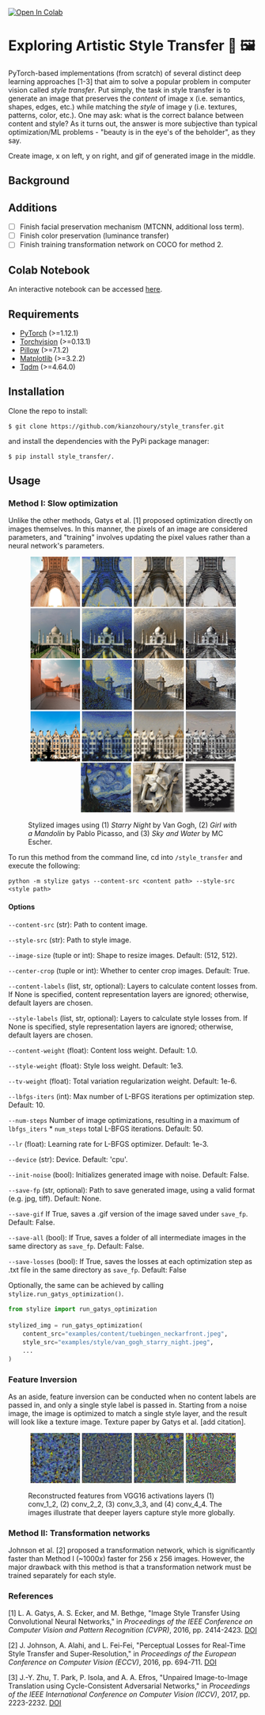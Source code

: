 [![Open In Colab](https://colab.research.google.com/assets/colab-badge.svg)](https://colab.research.google.com/drive/1dHAY_yCdW-u8xuZPO_S9095S98R4O2MV?usp=sharing)

# Exploring Artistic Style Transfer 🎨 🖼️
PyTorch-based implementations (from scratch) of several distinct deep learning approaches [1-3] 
that aim to solve a popular problem in computer vision called 
*style transfer*. Put simply, the task in style transfer is to generate
an image that preserves the *content* of image x (i.e. semantics, shapes, edges, etc.)
while matching the *style* of image y (i.e. textures, patterns, color, etc.). 
One may ask: what is the correct balance between content and style? As it turns
out, the answer is more subjective than typical optimization/ML problems - 
"beauty is in the eye's of the beholder", as they say. 

Create image, x on left, y on right, and gif of generated image in the middle.

## Background

[//]: # (Style transfer is the task of generating an image that resembles the content)

[//]: # (or spatial information of one image, but shares the style or _look_ of another)

[//]: # (image. Unlike other well defined image tasks, the objective with style transfer)

[//]: # (is to strike a balance between the _content representation_ and)

[//]: # (_style representation_ of the image that leads to visually aesthetic results.)

[//]: # (Therefore, the success of a style transfer depends on how well an image can)

[//]: # (be artistically reimagined without deforming the image or making it)

[//]: # (unrecognizable.)

[//]: # ()
[//]: # (In both methods, a pretrained CNN acts as a "loss network" by producing the)

[//]: # (feature maps corresponding to certain layers, which are calculated for the)

[//]: # (generated, content and style images. The loss of the generated image is)

[//]: # (computed by weighting and combining content and style losses. In the first method,)

[//]: # (the optimization is on the generated image directly, whereas in the second method,)

[//]: # (a separate transformation network is trained to produce images directly. In fact,)

[//]: # (once trained, the latter method is much faster &#40;~1000x&#41;.)

[//]: # ()
[//]: # ()
[//]: # (The twist in this form of supervised learning comes from the fact that the exact target output for each input image is not predefined. Instead, the model is trained to minimize a perceptual loss that encapsulates both content preservation and style emulation, based on high-level features extracted by a pre-trained convolutional neural network &#40;like VGG&#41;. The "supervision" comes in the form of these perceptual loss components, rather than direct input-target pairs.)

[//]: # (Generative Aspect:)

[//]: # (Johnson et al.'s method also has a generative aspect, as the transformation network generates new images that combine the content of input images with the style of the reference style images. This places the method in the realm of generative models, which are often trained with a form of supervision but focus on generating new data samples.)

[//]: # (Conclusion:)

[//]: # (While Johnson et al.'s style transfer method does not follow the traditional supervised learning paradigm with direct input-target pairs, it is still a form of supervised learning in that the model is trained to minimize a loss function defined by the desired output characteristics &#40;content and style&#41;. The method cleverly adapts supervised learning principles to meet the unique requirements of style transfer, making it a specialized but supervised approach to learning artistic style transformation.)

[//]: # ()
[//]: # ()
[//]: # ()
[//]: # (is to strike a balance between the _content representation_ and)

[//]: # (_style representation_ of the image that leads to visually aesthetic results.)

[//]: # (However, )

[//]: # (since we do not have strong supervision signals &#40;i.e. ground truth images&#41;)

[//]: # ()
[//]: # ()
[//]: # ()
[//]: # (since the optimization problem is ill-defined &#40;meaning &#41;)

[//]: # ()
[//]: # (Unlike other well defined image tasks, the objective with style transfer)

[//]: # (is to strike a balance between the _content representation_ and)

[//]: # (_style representation_ of the image that leads to visually aesthetic results.)

[//]: # (Therefore, the success of a style transfer depends on how well an image can)

[//]: # (be artistically reimagined without deforming the image or making it)

[//]: # (unrecognizable.)

[//]: # ()
[//]: # ()
[//]: # (original works in Neural Style Transfer:)

[//]: # (* Image Style Transfer Using Convolutional Neural Networks &#40;[Gatys et al.]&#40;https://www.cv-foundation.org/openaccess/content_cvpr_2016/papers/Gatys_Image_Style_Transfer_CVPR_2016_paper.pdf&#41;&#41;)

[//]: # (* Perceptual Losses for Real-Time Style Transfer and Super-Resolution &#40;[Johnson et. al]&#40;https://arxiv.org/pdf/1603.08155.pdf&#41;&#41;)

[//]: # ()
[//]: # (with additional modifications to the second method to improve the quality of)

[//]: # (stylized images produced from transformation networks.)



[//]: # (    <figure> )

[//]: # (        <figcaption style="text-align: left;">)

[//]: # (            Photo of <i>Tuebingen Neckarfront</i> by Andreas Praefcke &#40;left&#41; and a)

[//]: # (            version generated in the style of <i>Starry Night</i> by Van Gogh &#40;right&#41;.)

[//]: # (        </figcaption>)

[//]: # (    </figure> )
[//]: # (</div>)

[//]: # (<p align="center" style="margin: 0 auto;">   )

[//]: # (    <img src="examples/transfers/kandinsky.jpg" width="240" height="160"/>)

[//]: # (    <img src="examples/transfers/shipwreck.jpg" width="240" height="160"/>)

[//]: # (</p>)

[//]: # (<p align="center" style="margin: 0 auto">)

[//]: # (    <img src="examples/transfers/scream.jpg" width="240" height="160"/>)

[//]: # (    <img src="examples/transfers/picasso.jpg" width="240" height="160"/>)

[//]: # (    <img src="examples/transfers/great_wave.jpg" width="240" height="160"/>)

[//]: # (</p>)

[//]: # (Stylized versions of _Tuebingen Neckarfront_ by Andreas Praefcke &#40;top left&#41;. )


## Additions
- [ ] Finish facial preservation mechanism (MTCNN, additional loss term).
- [ ] Finish color preservation (luminance transfer)     
- [ ] Finish training transformation network on COCO for method 2.

## Colab Notebook
An interactive notebook can be accessed [here](https://colab.research.google.com/drive/1dHAY_yCdW-u8xuZPO_S9095S98R4O2MV?usp=sharing).

## Requirements
* [PyTorch](https://pytorch.org/) (>=1.12.1)
* [Torchvision](https://pytorch.org/vision/stable/index.html) (>=0.13.1)
* [Pillow](https://pillow.readthedocs.io/en/stable/) (>=7.1.2)
* [Matplotlib](https://matplotlib.org/stable/index.html) (>=3.2.2)
* [Tqdm](https://tqdm.github.io/) (>=4.64.0)

## Installation                                                
Clone the repo to install:                                     
```                                                            
$ git clone https://github.com/kianzohoury/style_transfer.git  
```                                                            
and install the dependencies with the PyPi package manager:
```
$ pip install style_transfer/.
```
## Usage
### Method I: Slow optimization
Unlike the other methods, Gatys et al. [1] proposed optimization directly on
images themselves. In this manner, the pixels of an image are considered 
parameters, and "training" involves updating the pixel values rather than
a neural network's parameters.

<div align="center" style="margin: 0 auto;">
    <img src="examples/content/img_6.jpg" width=20%/>   
    <img src="examples/transfers/img_6_van_gogh_starry_night.jpg" width=20%/>
    <img src="examples/transfers/img_6_picasso_girl_with_a_mandolin.jpg" width=20%/>
    <img src="examples/transfers/img_6_mc_escher_sky_water.jpg" width=20%/>
</div>

<div align="center" style="margin: 0 auto;">
    <img src="examples/content/img_2.jpg" width=20%/>
    <img src="examples/transfers/img_2_van_gogh_starry_night.jpg" width=20%/>
    <img src="examples/transfers/img_2_picasso_girl_with_a_mandolin.jpg" width=20%/>
    <img src="examples/transfers/img_2_mc_escher_sky_water.jpg" width=20%/>
</div>
<div align="center" style="margin: 0 auto;">
    <img src="examples/content/img_5.jpg" width=20%/>
    <img src="examples/transfers/img_5_van_gogh_starry_night.jpg" width=20%/>
    <img src="examples/transfers/img_5_picasso_girl_with_a_mandolin.jpg" width=20%/>
    <img src="examples/transfers/img_5_mc_escher_sky_water.jpg" width=20%/>
</div>
<div align="center" style="margin: 0 auto;">
    <img src="examples/content/img_7.jpg" width=20%/>
    <img src="examples/transfers/img_7_van_gogh_starry_night.jpg" width=20%/>
    <img src="examples/transfers/img_7_picasso_girl_with_a_mandolin.jpg" width=20%/>
    <img src="examples/transfers/img_7_mc_escher_sky_water.jpg" width=20%/>
</div>
<div align="center" style="margin: 0 auto;">
    <div style="margin-left: 20%">
        <img src="examples/style/van_gogh_starry_night.jpeg" width=25%/> 
        <img src="examples/style/picasso_girl_with_a_mandolin.jpg" width=25%/> 
        <img src="examples/style/mc_escher_sky_water.jpg" width=25%/> 
    </div>
    <figure> 
        <figcaption style="text-align: left;">
            Stylized images using (1) <i>Starry Night</i> by Van Gogh, (2)
            <i>Girl with a Mandolin</i> by Pablo Picasso, and (3)
            <i> Sky and Water</i> by MC Escher. 
        </figcaption>
    </figure> 
</div>

To run this method from the command line, cd into `/style_transfer` and
execute the following:

```
python -m stylize gatys --content-src <content path> --style-src <style path> 
```
#### Options

`--content-src` (str): Path to content image.

`--style-src` (str): Path to style image.

`--image-size` (tuple or int): Shape to resize images. Default: (512, 512).

`--center-crop` (tuple or int): Whether to center crop images. Default: True.

`--content-labels` (list, str, optional): Layers to calculate content 
losses from. If None is specified, content representation layers are ignored; 
otherwise, default layers are chosen.

`--style-labels` (list, str, optional): Layers to calculate style losses
from. If None is specified, style representation layers are ignored; otherwise, 
default layers are chosen.

`--content-weight` (float): Content loss weight. Default: 1.0.

`--style-weight` (float): Style loss weight. Default: 1e3.

`--tv-weight` (float): Total variation regularization weight. Default: 1e-6.

`--lbfgs-iters` (int): Max number of L-BFGS iterations per optimization step. 
Default: 10.

`--num-steps` Number of image optimizations, resulting in a maximum of 
`lbfgs_iters` * `num_steps` total L-BFGS iterations. Default: 50.

`--lr` (float): Learning rate for L-BFGS optimizer. Default: 1e-3.

`--device` (str): Device. Default: 'cpu'.

`--init-noise` (bool): Initializes generated image with noise. Default: False.

`--save-fp` (str, optional): Path to save generated image, using a valid format 
(e.g. jpg, tiff). Default: None.

`--save-gif` If True, saves a .gif version of the image saved under `save_fp`. 
    Default: False.

`--save-all` (bool): If True, saves a folder of all intermediate images
in the same directory as `save_fp`. Default: False.

`--save-losses` (bool): If True, saves the losses at each optimization
step as .txt file in the same directory as `save_fp`. Default: False

Optionally, the same can be achieved by calling `stylize.run_gatys_optimization()`.
```python
from stylize import run_gatys_optimization

stylized_img = run_gatys_optimization(
    content_src="examples/content/tuebingen_neckarfront.jpeg",
    style_src="examples/style/van_gogh_starry_night.jpeg",
    ...
)
```

### Feature Inversion
As an aside, feature inversion can be conducted when no content
labels are passed in, and only a single style label is passed in. Starting
from a noise image, the image is optimized to match a single style
layer, and the result will look like a texture image. Texture paper by Gatys et al. [add citation].
<div align="center" style="margin: 0 auto;">
    <img src="examples/textures/conv_1_2.jpg" width=20%/>
    <img src="examples/textures/conv_2_2.jpg" width=20%/>
    <img src="examples/textures/conv_3_3.jpg" width=20%/>
    <img src="examples/textures/conv_4_3.jpg" width=20%/>
    <figure> 
        <figcaption style="text-align: left;">
            Reconstructed features from VGG16 activations layers (1) conv_1_2,
            (2) conv_2_2, (3) conv_3_3, and (4) conv_4_4. The images illustrate
            that deeper layers capture style more globally.
        </figcaption>
    </figure> 
</div>

### Method II: Transformation networks
Johnson et al. [2] proposed a transformation network, which is significantly 
faster than Method I (~1000x) faster for 256 x 256 images. However, the major
drawback with this method is that a transformation network must be trained 
separately for each style.

     
### References
[1] L. A. Gatys, A. S. Ecker, and M. Bethge, "Image Style Transfer Using Convolutional Neural Networks," in *Proceedings of the IEEE Conference on Computer Vision and Pattern Recognition (CVPR)*, 2016, pp. 2414-2423. [DOI](https://doi.org/10.1109/CVPR.2016.265)

[2] J. Johnson, A. Alahi, and L. Fei-Fei, "Perceptual Losses for Real-Time Style Transfer and Super-Resolution," in *Proceedings of the European Conference on Computer Vision (ECCV)*, 2016, pp. 694-711. [DOI](https://doi.org/10.1007/978-3-319-46475-6_43)

[3] J.-Y. Zhu, T. Park, P. Isola, and A. A. Efros, "Unpaired Image-to-Image Translation using Cycle-Consistent Adversarial Networks," in *Proceedings of the IEEE International Conference on Computer Vision (ICCV)*, 2017, pp. 2223-2232. [DOI](https://doi.org/10.1109/ICCV.2017.244)

